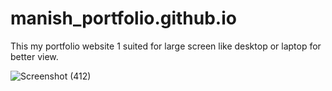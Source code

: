 # manish_portfolio.github.io

This my portfolio website 1 suited for large screen like desktop or laptop for better view. 

![Screenshot (412)](https://user-images.githubusercontent.com/61697945/135949662-4516e426-889e-4b70-afa5-06f5b84f279b.png)
